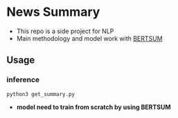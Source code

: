 # News Summary
* This repo is a side project for NLP
* Main methodology and model work with [BERTSUM](https://github.com/nlpyang/BertSum)
## Usage
### inference
```
python3 get_summary.py
```
* **model need to train from scratch by using BERTSUM**
